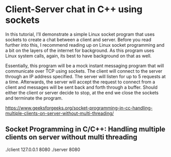 # Client-Server chat in C++ using sockets

In this tutorial, I’ll demonstrate a simple Linux socket program that uses sockets to create a chat between a client and server. Before you read further into this, I recommend reading up on Linux socket programming and a bit on the layers of the internet for background. As this program uses Linux system calls, again, its best to have background on that as well.

Essentially, this program will be a mock instant messaging program that will communicate over TCP using sockets. The client will connect to the server through an IP address specified. The server will listen for up to 5 requests at a time. Afterwards, the server will accept the request to connect from a client and messages will be sent back and forth through a buffer. Should either the client or server decide to stop, at the end we close the sockets and terminate the program.

https://www.geeksforgeeks.org/socket-programming-in-cc-handling-multiple-clients-on-server-without-multi-threading/

## Socket Programming in C/C++: Handling multiple clients on server without multi threading

./client 127.0.0.1 8080
./server 8080

